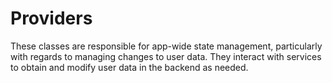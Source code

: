 # Providers

These classes are responsible for app-wide state management, particularly with regards to managing
changes to user data. They interact with services to obtain and modify user data in the backend as
needed.
